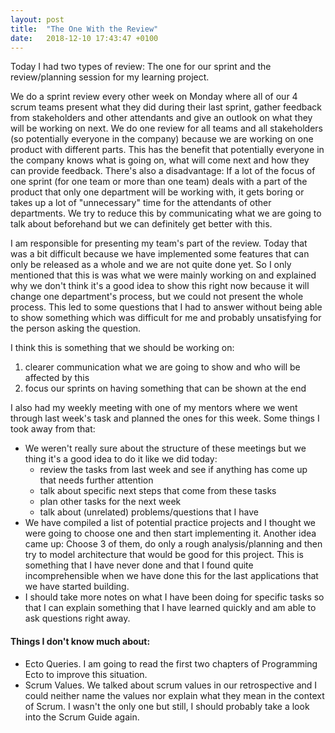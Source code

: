 ```yaml
---
layout: post
title:  "The One With the Review"
date:   2018-12-10 17:43:47 +0100
---
```


Today I had two types of review: The one for our sprint and the review/planning session for my learning project.

We do a sprint review every other week on Monday where all of our 4 scrum teams present what they did during their last sprint, gather feedback from stakeholders and other attendants and give an outlook on what they will be working on next. We do one review for all teams and all stakeholders (so potentially everyone in the company) because we are working on one product with different parts. This has the benefit that potentially everyone in the company knows what is going on, what will come next and how they can provide feedback. There's also a disadvantage: If a lot of the focus of one sprint (for one team or more than one team) deals with a part of the product that only one department will be working with, it gets boring or takes up a lot of "unnecessary" time for the attendants of other departments. We try to reduce this by communicating what we are going to talk about beforehand but we can definitely get better with this.

I am responsible for presenting my team's part of the review. Today that was a bit difficult because we have implemented some features that can only be released as a whole and we are not quite done yet. So I only mentioned that this is was what we were mainly working on and explained why we don't think it's a good idea to show this right now because it will change one department's process, but we could not present the whole process. This led to some questions that I had to answer without being able to show something which was difficult for me and probably unsatisfying for the person asking the question.

I think this is something that we should be working on:
1. clearer communication what we are going to show and who will be affected by this
2. focus our sprints on having something that can be shown at the end

I also had my weekly meeting with one of my mentors where we went through last week's task and planned the ones for this week. Some things I took away from that:
- We weren't really sure about the structure of these meetings but we thing it's a good idea to do it like we did today:
  - review the tasks from last week and see if anything has come up that needs further attention
  - talk about specific next steps that come from these tasks
  - plan other tasks for the next week
  - talk about (unrelated) problems/questions that I have
- We have compiled a list of potential practice projects and I thought we were going to choose one and then start implementing it. Another idea came up: Choose 3 of them, do only a rough analysis/planning and then try to model architecture that would be good for this project. This is something that I have never done and that I found quite incomprehensible when we have done this for the last applications that we have started building.
- I should take more notes on what I have been doing for specific tasks so that I can explain something that I have learned quickly and am able to ask questions right away.

#### Things I don't know much about:
- Ecto Queries. I am going to read the first two chapters of Programming Ecto to improve this situation.
- Scrum Values. We talked about scrum values in our retrospective and I could neither name the values nor explain what they mean in the context of Scrum. I wasn't the only one but still, I should probably take a look into the Scrum Guide again.
